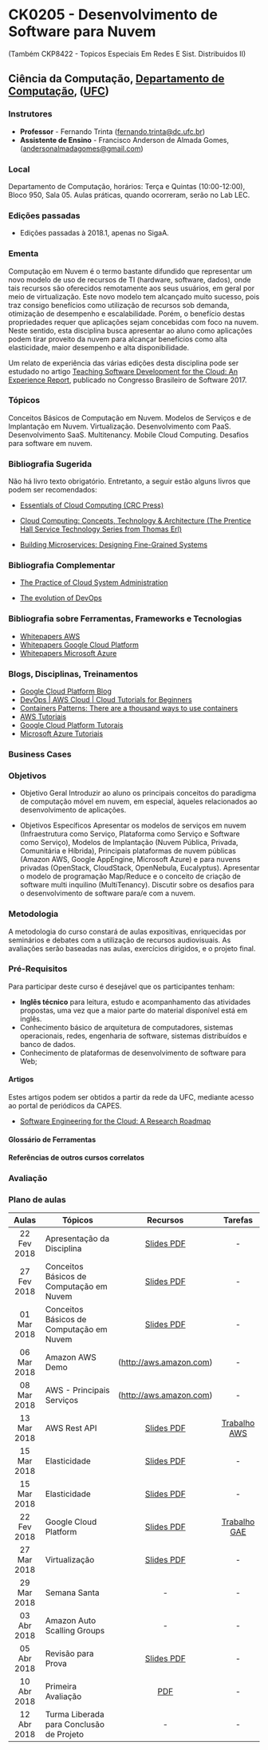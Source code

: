 

# CK0205 - Desenvolvimento de Software para Nuvem

(Também CKP8422 - Topicos Especiais Em Redes E Sist. Distribuidos II)


## Ciência da Computação, [Departamento de Computação](http://www.dc.ufc.br), ([UFC](http://www.ufc.br))

### Instrutores

* **Professor** - Fernando Trinta ([fernando.trinta@dc.ufc.br](mailto:fernando.trinta@dc.ufc.br))
* **Assistente de Ensino** - Francisco Anderson de Almada Gomes, ([andersonalmadagomes@gmail.com](mailto:andersonalmadagomes@gmail.com))

### Local

Departamento de Computação, horários: Terça e Quintas (10:00-12:00), Bloco 950, Sala 05.
Aulas práticas, quando ocorreram, serão no Lab LEC.

### Edições passadas

- Edições passadas à 2018.1, apenas no SigaA.

### Ementa

Computação em Nuvem é o termo bastante difundido que representar um novo modelo de uso de recursos de TI (hardware, software, dados), onde tais recursos são oferecidos remotamente aos seus usuários, em geral por meio de virtualização. Este novo modelo tem alcançado muito sucesso, pois traz consigo benefícios como utilização de recursos sob demanda, otimização de desempenho e escalabilidade. Porém, o benefício destas propriedades requer que aplicações sejam concebidas com foco na nuvem. Neste sentido, esta disciplina busca apresentar ao aluno como aplicações podem tirar proveito da nuvem para alcançar benefícios como alta elasticidade, maior desempenho e alta disponibilidade.

Um relato de experiência das várias edições desta disciplina pode ser estudado no artigo [Teaching Software Development for the Cloud: An Experience Report](https://dl.acm.org/citation.cfm?id=3131151.3131184), publicado no Congresso Brasileiro de Software 2017.

### Tópicos 

Conceitos Básicos de Computação em Nuvem. Modelos de Serviços e de Implantação em Nuvem. Virtualização. Desenvolvimento com PaaS. Desenvolvimento SaaS. Multitenancy. Mobile Cloud Computing. Desafios para software em nuvem.

### Bibliografia Sugerida

Não há livro texto obrigatório. Entretanto, a seguir estão alguns livros que podem ser recomendados:

- [Essentials of Cloud Computing (CRC Press)](https://www.amazon.com/Essentials-Cloud-Computing-K-Chandrasekaran/dp/1482205432)

- [Cloud Computing: Concepts, Technology & Architecture (The Prentice Hall Service Technology Series from Thomas Erl)](https://www.amazon.com/Cloud-Computing-Concepts-Technology-Architecture/dp/0133387526)

- [Building Microservices: Designing Fine-Grained Systems](https://www.amazon.com/Building-Microservices-Designing-Fine-Grained-Systems/dp/1491950358)

### Bibliografia Complementar

- [The Practice of Cloud System Administration](http://www.the-cloud-book.com/)

- [The evolution of DevOps](https://www.oreilly.com/ideas/the-evolution-of-devops?imm_mid=0f5f78&cmp=em-webops-na-na-vlny17_nurture_em9_evolution_devops)


### Bibliografia sobre Ferramentas, Frameworks e Tecnologias

- [Whitepapers AWS](https://aws.amazon.com/pt/whitepapers/)
- [Whitepapers Google Cloud Platform](https://cloud.google.com/whitepapers/)
- [Whitepapers Microsoft Azure](https://azure.microsoft.com/pt-br/resources/whitepapers/)

### Blogs, Disciplinas, Treinamentos


- [Google Cloud Platform Blog](https://cloudplatform.googleblog.com/)
- [DevOps | AWS Cloud | Cloud Tutorials for Beginners](https://www.youtube.com/playlist?list=PLLsor6GJ_BEEVWzDS3eHLdLkSZsoVnB98)
- [Containers Patterns: There are a thousand ways to use containers](https://l0rd.github.io/containerspatterns/#1)
- [AWS Tutoriais](https://aws.amazon.com/pt/getting-started/tutorials/)
- [Google Cloud Platform Tutorais](https://cloud.google.com/docs/tutorials)
- [Microsoft Azure Tutoriais](https://azure.microsoft.com/pt-br/get-started/)

### Business Cases



### Objetivos

 - Objetivo Geral
Introduzir ao aluno os principais conceitos do paradigma de computação móvel em nuvem, em especial, àqueles relacionados ao desenvolvimento de aplicações.

 - Objetivos Específicos
Apresentar os modelos de serviços em nuvem (Infraestrutura como Serviço, Plataforma como Serviço e Software como Serviço), Modelos de Implantação (Nuvem Pública, Privada, Comunitária e Híbrida), Principais plataformas de nuvem públicas (Amazon AWS, Google AppEngine, Microsoft Azure) e para nuvens privadas (OpenStack, CloudStack, OpenNebula, Eucalyptus). Apresentar o modelo de programação Map/Reduce e o conceito de criação de software multi inquilino (MultiTenancy). Discutir sobre os desafios para o desenvolvimento de software para/e com a nuvem.

### Metodologia

A metodologia do curso constará de aulas expositivas, enriquecidas por seminários e debates com a utilização de recursos audiovisuais. As avaliações serão baseadas nas aulas, exercícios dirigidos, e o projeto final.

### Pré-Requisitos

Para participar deste curso é desejável que os participantes tenham:

- **Inglês técnico** para leitura, estudo e acompanhamento das atividades propostas, uma vez que a maior parte do material disponível está em inglês.
- Conhecimento básico de arquitetura de computadores, sistemas operacionais, redes, engenharia de software, sistemas distribuídos e banco de dados.
- Conhecimento de plataformas de desenvolvimento de software para Web;

#### Artigos
Estes artigos podem ser obtidos a partir da rede da UFC, mediante acesso ao portal de periódicos da CAPES.

* [Software Engineering for the Cloud: A Research Roadmap](http://ieeexplore.ieee.org/document/6337860/)

#### Glossário de Ferramentas


#### Referências de outros cursos correlatos



### Avaliação


### Plano de aulas


| Aulas       | Tópicos                      | Recursos | Tarefas |
|:-------------:|-----------------------------|:---------:|:-----------:|
|22 Fev 2018|Apresentação da Disciplina|[Slides PDF](https://github.com/famt/cloud_development_ufc/blob/master/aulas/Apresenta%C3%A7%C3%A3o%20da%20Disciplina.pdf) | - |
|27 Fev 2018|Conceitos Básicos de Computação em Nuvem| [Slides PDF](https://github.com/famt/cloud_development_ufc/blob/master/aulas/Conceitos%20B%C3%A1sicos%20de%20Nuvem.pdf) | - |
|01 Mar 2018|Conceitos Básicos de Computação em Nuvem|[Slides PDF](https://github.com/famt/cloud_development_ufc/blob/master/aulas/Conceitos%20B%C3%A1sicos%20de%20Nuvem.pdf) | - |
|06 Mar 2018|Amazon AWS Demo| (http://aws.amazon.com) | - |
|08 Mar 2018|AWS - Principais Serviços | (http://aws.amazon.com) | - |
|13 Mar 2018|AWS Rest API | [Slides PDF](https://github.com/famt/cloud_development_ufc/blob/master/aulas/AWS%20API.pdf) | [Trabalho AWS](https://github.com/famt/cloud_development_ufc/blob/master/trabalhos/Especifica%C3%A7%C3%A3oTrabalhoAWS.pdf) |
|15 Mar 2018|Elasticidade | [Slides PDF](https://github.com/famt/cloud_development_ufc/blob/master/aulas/Virtualizacao.pdf) | - |
|15 Mar 2018|Elasticidade | [Slides PDF](https://github.com/famt/cloud_development_ufc/blob/master/aulas/Virtualizacao.pdf) | - |
|22 Fev 2018|Google Cloud Platform|[Slides PDF](https://github.com/famt/cloud_development_ufc/blob/master/aulas/GAE%20API.pdf) | [Trabalho GAE](https://github.com/famt/cloud_development_ufc/blob/master/trabalhos/Especificac%CC%A7a%CC%83o%20Trabalho_GCP.pdf.pdf) |
|27 Mar 2018|Virtualização|[Slides PDF](https://github.com/famt/cloud_development_ufc/blob/master/aulas/Virtualizacao.pdf) | - |
|29 Mar 2018|Semana Santa| - | - |
|03 Abr 2018|Amazon Auto Scalling Groups| - | - |
|05 Abr 2018|Revisão para Prova| [Slides PDF](https://github.com/famt/cloud_development_ufc/blob/master/exercicios/Exerc%C3%ADcios%20de%20Revis%C3%A3o%202018.pdf) | - |
|10 Abr 2018|Primeira Avaliação| [PDF](https://github.com/famt/cloud_development_ufc/blob/master/provas/Prova1.pdf) | - |
|12 Abr 2018|Turma Liberada para Conclusão de Projeto| - | - |